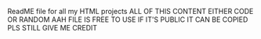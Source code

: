 ReadME file for all my HTML projects
ALL OF THIS CONTENT EITHER CODE OR RANDOM AAH FILE IS FREE TO USE IF IT'S PUBLIC IT CAN BE COPIED PLS STILL GIVE ME CREDIT
